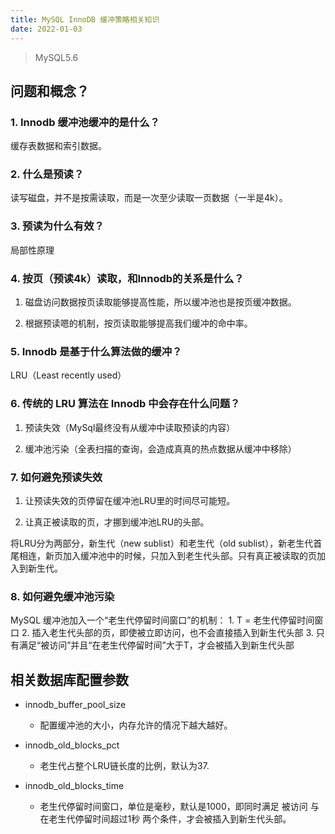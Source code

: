 ```yaml
---
title: MySQL InnoDB 缓冲策略相关知识
date: 2022-01-03
---
```


> MySQL5.6

## 问题和概念？

### 1. Innodb 缓冲池缓冲的是什么？

缓存表数据和索引数据。

### 2. 什么是预读？

读写磁盘，并不是按需读取，而是一次至少读取一页数据（一半是4k）。

### 3. 预读为什么有效？

局部性原理

### 4. 按页（预读4k）读取，和Innodb的关系是什么？

1. 磁盘访问数据按页读取能够提高性能，所以缓冲池也是按页缓冲数据。

2. 根据预读嗯的机制，按页读取能够提高我们缓冲的命中率。

### 5. Innodb 是基于什么算法做的缓冲？

LRU（Least recently used）

### 6. 传统的 LRU 算法在 Innodb 中会存在什么问题？

1. 预读失效（MySql最终没有从缓冲中读取预读的内容）

2. 缓冲池污染（全表扫描的查询，会造成真真的热点数据从缓冲中移除）

### 7. 如何避免预读失效

1. 让预读失效的页停留在缓冲池LRU里的时间尽可能短。

2. 让真正被读取的页，才挪到缓冲池LRU的头部。

将LRU分为两部分，新生代（new sublist）和老生代（old sublist），新老生代首尾相连，新页加入缓冲池中的时候，只加入到老生代头部。只有真正被读取的页加入到新生代。

### 8. 如何避免缓冲池污染

MySQL 缓冲池加入一个“老生代停留时间窗口”的机制： 1. T = 老生代停留时间窗口 2. 插入老生代头部的页，即使被立即访问，也不会直接插入到新生代头部 3. 只有满足“被访问”并且“在老生代停留时间”大于T，才会被插入到新生代头部

## 相关数据库配置参数

- innodb_buffer_pool_size

	- 配置缓冲池的大小，内存允许的情况下越大越好。

- innodb_old_blocks_pct

	- 老生代占整个LRU链长度的比例，默认为37.

- innodb_old_blocks_time

	- 老生代停留时间窗口，单位是毫秒，默认是1000，即同时满足 被访问 与 在老生代停留时间超过1秒 两个条件，才会被插入到新生代头部。
